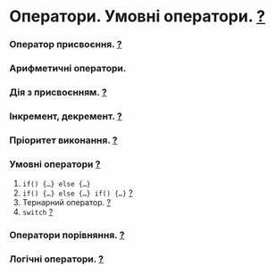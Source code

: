 # Оператори. Умовні оператори. [?](https://learn.javascript.ru/operators)
### Оператор присвоєння. [?](https://learn.javascript.ru/operators#присваивание)
### Арифметичні оператори.
### Дія з присвоєнням. [?](https://learn.javascript.ru/operators#сокращённая-арифметика-с-присваиванием)
### Інкремент, декремент. [?](https://learn.javascript.ru/operators#инкремент-декремент)
### Пріоритет виконання. [?](https://learn.javascript.ru/operators#приоритет)
### Умовні оператори [?](https://learn.javascript.ru/ifelse)
1. `if() {…} else {…}`
1. `if() {…} else {…} if() {…}` [?](https://learn.javascript.ru/ifelse#несколько-условий-else-if)
1. Тернарний оператор. [?](https://learn.javascript.ru/ifelse#оператор-вопросительный-знак)
1. `switch` [?](https://learn.javascript.ru/switch)

### Оператори порівняння. [?](https://learn.javascript.ru/comparison)
### Логічні оператори. [?](https://learn.javascript.ru/logical-ops)
